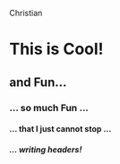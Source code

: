 Christian
# This is Cool!
## and Fun...
### ... so much Fun ...
#### ... that I just cannot stop ...
##### ... writing headers!
